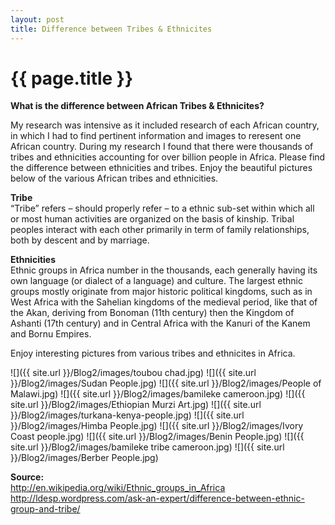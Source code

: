 ```yaml
---
layout: post
title: Difference between Tribes & Ethnicites
---
```


{{ page.title }}
================

<p class="meta">

<b>What is the difference between African Tribes & Ethnicites?</b><br />

My research was intensive as it included research of each African country, in which I had to find pertinent information and images to reresent one African country. During my research I found that there were thousands of tribes and ethnicities accounting for over billion people in Africa. Please find the difference between ethnicities and tribes. Enjoy the beautiful pictures below of the various African tribes and ethnicities.

<b>Tribe</b><br />
“Tribe” refers – should properly refer – to a ethnic sub-set within which all or most human activities are organized on the basis of kinship. Tribal peoples interact with each other primarily in term of family relationships, both by descent and by marriage. <br />

<b>Ethnicities</b><br />
Ethnic groups in Africa number in the thousands, each generally having its own language (or dialect of a language) and culture. The largest ethnic groups mostly originate from major historic political kingdoms, such as in West Africa with the Sahelian kingdoms of the medieval period, like that of the Akan, deriving from Bonoman (11th century) then the Kingdom of Ashanti (17th century) and in Central Africa with the Kanuri of the Kanem and Bornu Empires.

Enjoy interesting pictures from various tribes and ethnicites in Africa.

 ![]({{ site.url }}/Blog2/images/toubou chad.jpg)
 ![]({{ site.url }}/Blog2/images/Sudan People.jpg)
 ![]({{ site.url }}/Blog2/images/People of Malawi.jpg)
 ![]({{ site.url }}/Blog2/images/bamileke cameroon.jpg)
 ![]({{ site.url }}/Blog2/images/Ethiopian Murzi Art.jpg)
 ![]({{ site.url }}/Blog2/images/turkana-kenya-people.jpg)
 ![]({{ site.url }}/Blog2/images/Himba People.jpg)
 ![]({{ site.url }}/Blog2/images/Ivory Coast people.jpg)
 ![]({{ site.url }}/Blog2/images/Benin People.jpg)
 ![]({{ site.url }}/Blog2/images/bamileke tribe cameroon.jpg)
 ![]({{ site.url }}/Blog2/images/Berber People.jpg)



<b>Source: </b><br />
http://en.wikipedia.org/wiki/Ethnic_groups_in_Africa<br />
http://ldesp.wordpress.com/ask-an-expert/difference-between-ethnic-group-and-tribe/
